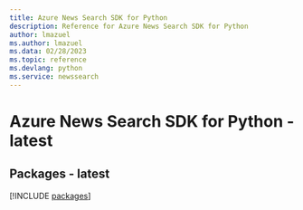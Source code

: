 ```yaml
---
title: Azure News Search SDK for Python
description: Reference for Azure News Search SDK for Python
author: lmazuel
ms.author: lmazuel
ms.data: 02/28/2023
ms.topic: reference
ms.devlang: python
ms.service: newssearch
---
```

# Azure News Search SDK for Python - latest
## Packages - latest
[!INCLUDE [packages](news-search-index.md)]